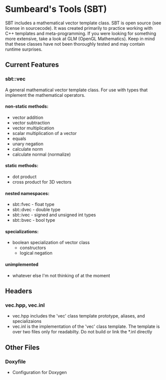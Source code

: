 Sumbeard's Tools (SBT)
======================

SBT includes a mathematical vector template class. SBT is open source (see license in sourcecode). It was created primarily to practice working with C++ templates and meta-programming. If you were looking for something more extensive, take a look at GLM (OpenGL Mathematics). Keep in mind that these classes have not been thoroughly tested and may contain runtime surprises.

Current Features
-----------------

### sbt::vec
A general mathematical vector template class. For use with types that 
implement the mathematical operators.

#### non-static methods:
  - vector addition 
  - vector subtraction
  - vector multiplication
  - scalar multiplication of a vector
  - equals
  - unary negation
  - calculate norm
  - calculate normal (normalize)

#### static methods:
  - dot product
  - cross product for 3D vectors

#### nested namespaces:
  - sbt::fvec - float type
  - sbt::dvec - double type
  - sbt::ivec - signed and unsigned int types
  - sbt::bvec - bool type

#### specializations:
  - boolean specialization of vector class
    + constructors
    + logical negation

#### unimplemented
  - whatever else I'm not thinking of at the moment

Headers
--------
### vec.hpp, vec.inl
  - vec.hpp includes the 'vec' class template prototype, aliases, and
    specializaions
  - vec.inl is the implementation of the 'vec' class template. The template is 
    over two files only for readabilty. Do not build or link the *.inl directly

Other Files
------------
### Doxyfile
  - Configuration for Doxygen

